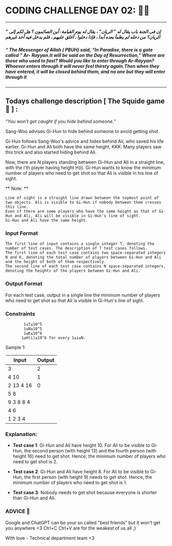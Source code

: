 # CODING CHALLENGE DAY 02: 🌙✨

---

##### ” إن فى الجنة باب يقال له ” الريان” ، يقال له يوم القيامة: أين الصائمون ؟ هل لكم إلى الريان؟ من دخله لم يظمأ بعده أبدا ، فإذا دخلوا ، أغلق عليهم ، فلم يدخل فيه أحد غيرهم

##### “ The Messenger of Allah ( PBUH) said, “In Paradise, there is a gate called ” Ar- Rayyan.It will be said on the Day of Resurrection,” Where are those who used to fast? Would you like to enter through Ar-Rayyan? Whoever enters through it will never feel thirsty again.Then when they have entered, it will be closed behind them, and no one but they will enter through it

---

##

## Todays challenge description [ The Squide game 🦑 ] :

_“You won’t get caught if you hide behind someone.”_

Sang-Woo advises Gi-Hun to hide behind someone to avoid getting shot.

Gi-Hun follows Sang-Woo's advice and hides behind Ali, who saved his life earlier. Gi-Hun and Ali both have the same height, KKK. Many players saw this trick and also started hiding behind Ali.

Now, there are N players standing between Gi-Hun and Ali in a straight line, with the i'th player having height H(i)​. Gi-Hun wants to know the minimum number of players who need to get shot so that Ali is visible in his line of sight.

** Note: **

    Line of sight is a straight line drawn between the topmost point of two objects. Ali is visible to Gi-Hun if nobody between them crosses this line.
    Even if there are some players who have the same height as that of Gi-Hun and Ali, Ali will be visible in Gi-Hun's line of sight.
    Gi-Hun and Ali have the same height.

### Input Format

    The first line of input contains a single integer T, denoting the number of test cases. The description of T test cases follows.
    The first line of each test case contains two space-separated integers N and K, denoting the total number of players between Gi-Hun and Ali and the height of both of them respectively.
    The second line of each test case contains N space-separated integers, denoting the heights of the players between Gi-Hun and Ali.

### Output Format

For each test case, output in a single line the minimum number of players who need to get shot so that Ali is visible in Gi-Hun's line of sight.

### Constraints

            1≤T≤10^5
            1≤N≤10^5
            1≤K≤10^6
           1≤H(i)​≤10^6 for every 1≤i≤N.


Sample 1:

| Input     | Output |
| --------- | ------ |
| 3         | 2      |
| 4 10      | 1      |
| 2 13 4 16 | 0      |
| 5 8       |        |
| 9 3 8 8 4 |        |
| 4 6       |        |
| 1 2 3 4   |        |

### Explanation:

- **Test case 1**: Gi-Hun and Ali have height 10. For Ali to be visible to Gi-Hun, the second person (with height 13) and the fourth person (with height 16) need to get shot. Hence, the minimum number of players who need to get shot is 2.

- **Test case 2**: Gi-Hun and Ali have height 8. For Ali to be visible to Gi-Hun, the first person (with height 9) needs to get shot. Hence, the minimum number of players who need to get shot is 1.

- **Test case 3**: Nobody needs to get shot because everyone is shorter than Gi-Hun and Ali.

### ADVICE 💖

Google and ChatGPT can be your so called "best friends" but it won't get you anywhere <3 Ctrl+C Ctrl+V are for the weakest of us all ;)

With love - Technical department team <3
